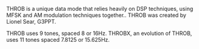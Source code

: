 THROB is a unique data mode that relies heavily on DSP techniques, using MFSK and AM modulation techniques together.. THROB was created by Lionel Sear, G3PPT.

THROB uses 9 tones, spaced 8 or 16Hz. THROBX, an evolution of THROB, uses 11 tones spaced 7.8125 or 15.625Hz.